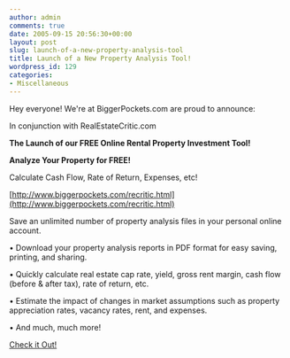 ```yaml
---
author: admin
comments: true
date: 2005-09-15 20:56:30+00:00
layout: post
slug: launch-of-a-new-property-analysis-tool
title: Launch of a New Property Analysis Tool!
wordpress_id: 129
categories:
- Miscellaneous
---
```


Hey everyone! We're at BiggerPockets.com are proud to announce:  

In conjunction with RealEstateCritic.com


	

**The Launch of our FREE Online Rental Property Investment Tool!**  

**Analyze Your Property for FREE!**  

Calculate Cash Flow, Rate of Return, Expenses, etc!


	

[http://www.biggerpockets.com/recritic.html](http://www.biggerpockets.com/recritic.html)


	

Save an unlimited number of property analysis files in your personal online account.  

• Download your property analysis reports in PDF format for easy saving, printing, and sharing.  

• Quickly calculate real estate cap rate, yield, gross rent margin, cash flow (before & after tax), rate of return, etc.  

• Estimate the impact of changes in market assumptions such as property appreciation rates, vacancy rates, rent, and expenses.  

• And much, much more!


	

[Check it Out!](http://www.biggerpockets.com/recritic.html)

